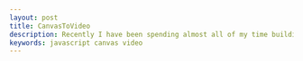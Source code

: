 ```yaml
---
layout: post
title: CanvasToVideo
description: Recently I have been spending almost all of my time building in HTML Canvas and have often wondered how easy it would be capture each frame of a canvas animation and convert it into a video. This open source project is an experiment into doing just that. Check it out on GitHub at <https://github.com/neogeek/CanvasToVideo>.
keywords: javascript canvas video
---
```

